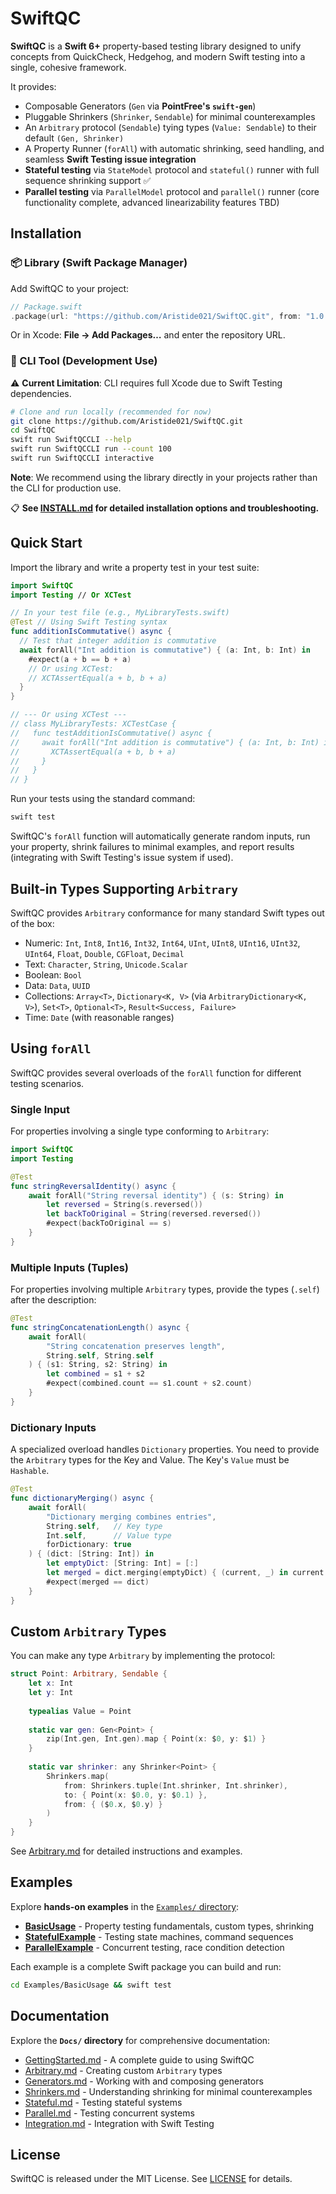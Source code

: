 # SwiftQC

**SwiftQC** is a **Swift 6+** property-based testing library designed to unify concepts from QuickCheck, Hedgehog, and modern Swift testing into a single, cohesive framework.

It provides:
- Composable Generators (`Gen` via **PointFree's `swift-gen`**)
- Pluggable Shrinkers (`Shrinker`, `Sendable`) for minimal counterexamples
- An `Arbitrary` protocol (`Sendable`) tying types (`Value: Sendable`) to their default `(Gen, Shrinker)`
- A Property Runner (`forAll`) with automatic shrinking, seed handling, and seamless **Swift Testing issue integration**
- **Stateful testing** via `StateModel` protocol and `stateful()` runner with full sequence shrinking support ✅
- **Parallel testing** via `ParallelModel` protocol and `parallel()` runner (core functionality complete, advanced linearizability features TBD)

## Installation

### 📦 Library (Swift Package Manager)

Add SwiftQC to your project:

```swift
// Package.swift
.package(url: "https://github.com/Aristide021/SwiftQC.git", from: "1.0.0"),
```

Or in Xcode: **File → Add Packages…** and enter the repository URL.

### 🔧 CLI Tool (Development Use)

⚠️ **Current Limitation**: CLI requires full Xcode due to Swift Testing dependencies.

```bash
# Clone and run locally (recommended for now)
git clone https://github.com/Aristide021/SwiftQC.git
cd SwiftQC
swift run SwiftQCCLI --help
swift run SwiftQCCLI run --count 100
swift run SwiftQCCLI interactive
```

**Note**: We recommend using the library directly in your projects rather than the CLI for production use.

📋 **See [INSTALL.md](INSTALL.md) for detailed installation options and troubleshooting.**

## Quick Start

Import the library and write a property test in your test suite:

```swift
import SwiftQC
import Testing // Or XCTest

// In your test file (e.g., MyLibraryTests.swift)
@Test // Using Swift Testing syntax
func additionIsCommutative() async {
  // Test that integer addition is commutative
  await forAll("Int addition is commutative") { (a: Int, b: Int) in
    #expect(a + b == b + a)
    // Or using XCTest:
    // XCTAssertEqual(a + b, b + a)
  }
}

// --- Or using XCTest ---
// class MyLibraryTests: XCTestCase {
//   func testAdditionIsCommutative() async {
//     await forAll("Int addition is commutative") { (a: Int, b: Int) in
//       XCTAssertEqual(a + b, b + a)
//     }
//   }
// }
```

Run your tests using the standard command:

```bash
swift test
```

SwiftQC's `forAll` function will automatically generate random inputs, run your property, shrink failures to minimal examples, and report results (integrating with Swift Testing's issue system if used).

## Built-in Types Supporting `Arbitrary`

SwiftQC provides `Arbitrary` conformance for many standard Swift types out of the box:

- Numeric: `Int`, `Int8`, `Int16`, `Int32`, `Int64`, `UInt`, `UInt8`, `UInt16`, `UInt32`, `UInt64`, `Float`, `Double`, `CGFloat`, `Decimal`
- Text: `Character`, `String`, `Unicode.Scalar`
- Boolean: `Bool`
- Data: `Data`, `UUID`
- Collections: `Array<T>`, `Dictionary<K, V>` (via `ArbitraryDictionary<K, V>`), `Set<T>`, `Optional<T>`, `Result<Success, Failure>`
- Time: `Date` (with reasonable ranges)

## Using `forAll`

SwiftQC provides several overloads of the `forAll` function for different testing scenarios.

### Single Input

For properties involving a single type conforming to `Arbitrary`:

```swift
import SwiftQC
import Testing

@Test
func stringReversalIdentity() async {
    await forAll("String reversal identity") { (s: String) in
        let reversed = String(s.reversed())
        let backToOriginal = String(reversed.reversed())
        #expect(backToOriginal == s)
    }
}
```

### Multiple Inputs (Tuples)

For properties involving multiple `Arbitrary` types, provide the types (`.self`) after the description:

```swift
@Test
func stringConcatenationLength() async {
    await forAll(
        "String concatenation preserves length", 
        String.self, String.self
    ) { (s1: String, s2: String) in
        let combined = s1 + s2
        #expect(combined.count == s1.count + s2.count)
    }
}
```

### Dictionary Inputs

A specialized overload handles `Dictionary` properties. You need to provide the `Arbitrary` types for the Key and Value. The Key's `Value` must be `Hashable`.

```swift
@Test
func dictionaryMerging() async {
    await forAll(
        "Dictionary merging combines entries", 
        String.self,   // Key type
        Int.self,      // Value type
        forDictionary: true
    ) { (dict: [String: Int]) in
        let emptyDict: [String: Int] = [:]
        let merged = dict.merging(emptyDict) { (current, _) in current }
        #expect(merged == dict)
    }
}
```

## Custom `Arbitrary` Types

You can make any type `Arbitrary` by implementing the protocol:

```swift
struct Point: Arbitrary, Sendable {
    let x: Int
    let y: Int
    
    typealias Value = Point
    
    static var gen: Gen<Point> {
        zip(Int.gen, Int.gen).map { Point(x: $0, y: $1) }
    }
    
    static var shrinker: any Shrinker<Point> {
        Shrinkers.map(
            from: Shrinkers.tuple(Int.shrinker, Int.shrinker),
            to: { Point(x: $0.0, y: $0.1) },
            from: { ($0.x, $0.y) }
        )
    }
}
```

See [Arbitrary.md](Docs/Arbitrary.md) for detailed instructions and examples.

## Examples

Explore **hands-on examples** in the [`Examples/` directory](Examples/):

- **[BasicUsage](Examples/BasicUsage/)** - Property testing fundamentals, custom types, shrinking
- **[StatefulExample](Examples/StatefulExample/)** - Testing state machines, command sequences  
- **[ParallelExample](Examples/ParallelExample/)** - Concurrent testing, race condition detection

Each example is a complete Swift package you can build and run:

```bash
cd Examples/BasicUsage && swift test
```

## Documentation

Explore the **`Docs/` directory** for comprehensive documentation:

- [GettingStarted.md](Docs/GettingStarted.md) - A complete guide to using SwiftQC
- [Arbitrary.md](Docs/Arbitrary.md) - Creating custom `Arbitrary` types
- [Generators.md](Docs/Generators.md) - Working with and composing generators
- [Shrinkers.md](Docs/Shrinkers.md) - Understanding shrinking for minimal counterexamples
- [Stateful.md](Docs/Stateful.md) - Testing stateful systems
- [Parallel.md](Docs/Parallel.md) - Testing concurrent systems
- [Integration.md](Docs/Integration.md) - Integration with Swift Testing

## License

SwiftQC is released under the MIT License. See [LICENSE](LICENSE) for details.
